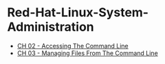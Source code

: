 # Red-Hat-Linux-System-Administration

- [CH 02 - Accessing The Command Line](https://github.com/MarkoShaffer/Red-Hat-Linux-System-Administration/blob/main/CH%2002%20-%20Accessing%20The%20Command%20Line/Ch02AccessingTheCommandLine.md)
- [CH 03 - Managing Files From The Command Line](https://github.com/MarkoShaffer/Red-Hat-Linux-System-Administration/blob/main/CH%2003%20-%20Managing%20Files%20From%20The%20Command%20Line/Ch03ManagingFilesFromTheCommandLine.md)
